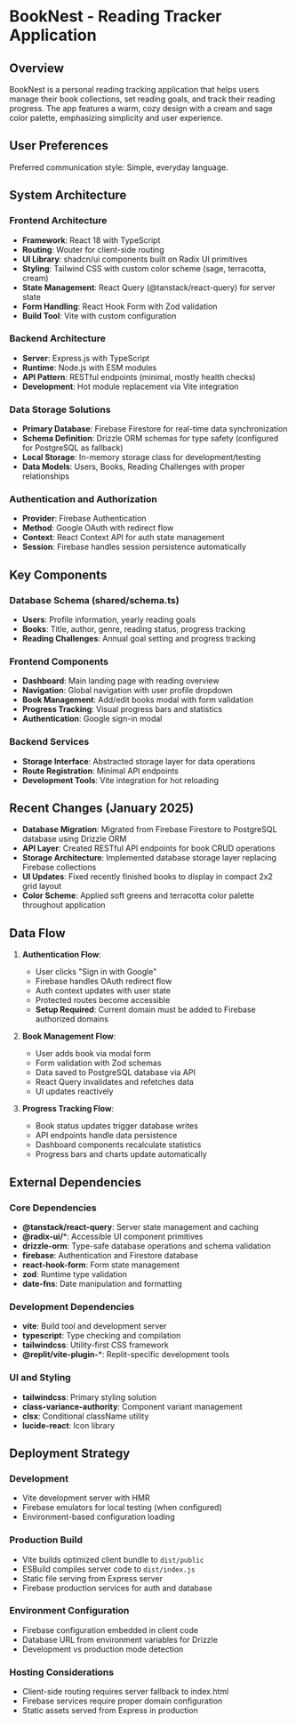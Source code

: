 # BookNest - Reading Tracker Application

## Overview

BookNest is a personal reading tracking application that helps users manage their book collections, set reading goals, and track their reading progress. The app features a warm, cozy design with a cream and sage color palette, emphasizing simplicity and user experience.

## User Preferences

Preferred communication style: Simple, everyday language.

## System Architecture

### Frontend Architecture
- **Framework**: React 18 with TypeScript
- **Routing**: Wouter for client-side routing
- **UI Library**: shadcn/ui components built on Radix UI primitives
- **Styling**: Tailwind CSS with custom color scheme (sage, terracotta, cream)
- **State Management**: React Query (@tanstack/react-query) for server state
- **Form Handling**: React Hook Form with Zod validation
- **Build Tool**: Vite with custom configuration

### Backend Architecture
- **Server**: Express.js with TypeScript
- **Runtime**: Node.js with ESM modules
- **API Pattern**: RESTful endpoints (minimal, mostly health checks)
- **Development**: Hot module replacement via Vite integration

### Data Storage Solutions
- **Primary Database**: Firebase Firestore for real-time data synchronization
- **Schema Definition**: Drizzle ORM schemas for type safety (configured for PostgreSQL as fallback)
- **Local Storage**: In-memory storage class for development/testing
- **Data Models**: Users, Books, Reading Challenges with proper relationships

### Authentication and Authorization
- **Provider**: Firebase Authentication
- **Method**: Google OAuth with redirect flow
- **Context**: React Context API for auth state management
- **Session**: Firebase handles session persistence automatically

## Key Components

### Database Schema (shared/schema.ts)
- **Users**: Profile information, yearly reading goals
- **Books**: Title, author, genre, reading status, progress tracking
- **Reading Challenges**: Annual goal setting and progress tracking

### Frontend Components
- **Dashboard**: Main landing page with reading overview
- **Navigation**: Global navigation with user profile dropdown
- **Book Management**: Add/edit books modal with form validation
- **Progress Tracking**: Visual progress bars and statistics
- **Authentication**: Google sign-in modal

### Backend Services
- **Storage Interface**: Abstracted storage layer for data operations
- **Route Registration**: Minimal API endpoints
- **Development Tools**: Vite integration for hot reloading

## Recent Changes (January 2025)

- **Database Migration**: Migrated from Firebase Firestore to PostgreSQL database using Drizzle ORM
- **API Layer**: Created RESTful API endpoints for book CRUD operations
- **Storage Architecture**: Implemented database storage layer replacing Firebase collections
- **UI Updates**: Fixed recently finished books to display in compact 2x2 grid layout
- **Color Scheme**: Applied soft greens and terracotta color palette throughout application

## Data Flow

1. **Authentication Flow**:
   - User clicks "Sign in with Google"
   - Firebase handles OAuth redirect flow
   - Auth context updates with user state
   - Protected routes become accessible
   - **Setup Required**: Current domain must be added to Firebase authorized domains

2. **Book Management Flow**:
   - User adds book via modal form
   - Form validation with Zod schemas
   - Data saved to PostgreSQL database via API
   - React Query invalidates and refetches data
   - UI updates reactively

3. **Progress Tracking Flow**:
   - Book status updates trigger database writes
   - API endpoints handle data persistence
   - Dashboard components recalculate statistics
   - Progress bars and charts update automatically

## External Dependencies

### Core Dependencies
- **@tanstack/react-query**: Server state management and caching
- **@radix-ui/***: Accessible UI component primitives
- **drizzle-orm**: Type-safe database operations and schema validation
- **firebase**: Authentication and Firestore database
- **react-hook-form**: Form state management
- **zod**: Runtime type validation
- **date-fns**: Date manipulation and formatting

### Development Dependencies
- **vite**: Build tool and development server
- **typescript**: Type checking and compilation
- **tailwindcss**: Utility-first CSS framework
- **@replit/vite-plugin-***: Replit-specific development tools

### UI and Styling
- **tailwindcss**: Primary styling solution
- **class-variance-authority**: Component variant management
- **clsx**: Conditional className utility
- **lucide-react**: Icon library

## Deployment Strategy

### Development
- Vite development server with HMR
- Firebase emulators for local testing (when configured)
- Environment-based configuration loading

### Production Build
- Vite builds optimized client bundle to `dist/public`
- ESBuild compiles server code to `dist/index.js`
- Static file serving from Express server
- Firebase production services for auth and database

### Environment Configuration
- Firebase configuration embedded in client code
- Database URL from environment variables for Drizzle
- Development vs production mode detection

### Hosting Considerations
- Client-side routing requires server fallback to index.html
- Firebase services require proper domain configuration
- Static assets served from Express in production